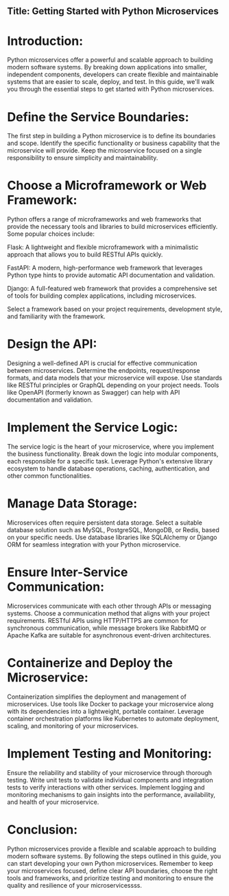 ## Title: Getting Started with Python Microservices

# Introduction:
Python microservices offer a powerful and scalable approach to building modern software systems. By breaking down applications into smaller, independent components, developers can create flexible and maintainable systems that are easier to scale, deploy, and test. In this guide, we'll walk you through the essential steps to get started with Python microservices.

# Define the Service Boundaries:
The first step in building a Python microservice is to define its boundaries and scope. Identify the specific functionality or business capability that the microservice will provide. Keep the microservice focused on a single responsibility to ensure simplicity and maintainability.

# Choose a Microframework or Web Framework:
Python offers a range of microframeworks and web frameworks that provide the necessary tools and libraries to build microservices efficiently. Some popular choices include:

Flask: A lightweight and flexible microframework with a minimalistic approach that allows you to build RESTful APIs quickly.

FastAPI: A modern, high-performance web framework that leverages Python type hints to provide automatic API documentation and validation.

Django: A full-featured web framework that provides a comprehensive set of tools for building complex applications, including microservices.

Select a framework based on your project requirements, development style, and familiarity with the framework.

# Design the API:
Designing a well-defined API is crucial for effective communication between microservices. Determine the endpoints, request/response formats, and data models that your microservice will expose. Use standards like RESTful principles or GraphQL depending on your project needs. Tools like OpenAPI (formerly known as Swagger) can help with API documentation and validation.

# Implement the Service Logic:
The service logic is the heart of your microservice, where you implement the business functionality. Break down the logic into modular components, each responsible for a specific task. Leverage Python's extensive library ecosystem to handle database operations, caching, authentication, and other common functionalities.

# Manage Data Storage:
Microservices often require persistent data storage. Select a suitable database solution such as MySQL, PostgreSQL, MongoDB, or Redis, based on your specific needs. Use database libraries like SQLAlchemy or Django ORM for seamless integration with your Python microservice.

# Ensure Inter-Service Communication:
Microservices communicate with each other through APIs or messaging systems. Choose a communication method that aligns with your project requirements. RESTful APIs using HTTP/HTTPS are common for synchronous communication, while message brokers like RabbitMQ or Apache Kafka are suitable for asynchronous event-driven architectures.

# Containerize and Deploy the Microservice:
Containerization simplifies the deployment and management of microservices. Use tools like Docker to package your microservice along with its dependencies into a lightweight, portable container. Leverage container orchestration platforms like Kubernetes to automate deployment, scaling, and monitoring of your microservices.

# Implement Testing and Monitoring:
Ensure the reliability and stability of your microservice through thorough testing. Write unit tests to validate individual components and integration tests to verify interactions with other services. Implement logging and monitoring mechanisms to gain insights into the performance, availability, and health of your microservice.

# Conclusion:
Python microservices provide a flexible and scalable approach to building modern software systems. By following the steps outlined in this guide, you can start developing your own Python microservices. Remember to keep your microservices focused, define clear API boundaries, choose the right tools and frameworks, and prioritize testing and monitoring to ensure the quality and resilience of your microservicessss.
